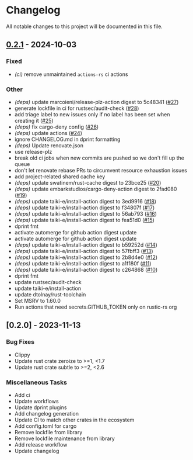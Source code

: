 # Changelog

All notable changes to this project will be documented in this file.

## [0.2.1](https://github.com/rustic-rs/aes256ctr_poly1305aes/compare/v0.2.0...v0.2.1) - 2024-10-03

### Fixed

- *(ci)* remove unmaintained `actions-rs` ci actions

### Other

- *(deps)* update marcoieni/release-plz-action digest to 5c48341 ([#27](https://github.com/rustic-rs/aes256ctr_poly1305aes/pull/27))
- generate lockfile in ci for rustsec/audit-check ([#28](https://github.com/rustic-rs/aes256ctr_poly1305aes/pull/28))
- add triage label to new issues only if no label has been set when creating it ([#25](https://github.com/rustic-rs/aes256ctr_poly1305aes/pull/25))
- *(deps)* fix cargo-deny config ([#26](https://github.com/rustic-rs/aes256ctr_poly1305aes/pull/26))
- *(deps)* update actions ([#24](https://github.com/rustic-rs/aes256ctr_poly1305aes/pull/24))
- ignore CHANGELOG.md in dprint formatting
- *(deps)* Update renovate.json
- use release-plz
- break old ci jobs when new commits are pushed so we don't fill up the queue
- don't let renovate rebase PRs to circumvent resource exhaustion issues
- add project-related shared cache key
- *(deps)* update swatinem/rust-cache digest to 23bce25 ([#20](https://github.com/rustic-rs/aes256ctr_poly1305aes/pull/20))
- *(deps)* update embarkstudios/cargo-deny-action digest to 2fad080 ([#19](https://github.com/rustic-rs/aes256ctr_poly1305aes/pull/19))
- *(deps)* update taiki-e/install-action digest to 3ed9916 ([#18](https://github.com/rustic-rs/aes256ctr_poly1305aes/pull/18))
- *(deps)* update taiki-e/install-action digest to f34807f ([#17](https://github.com/rustic-rs/aes256ctr_poly1305aes/pull/17))
- *(deps)* update taiki-e/install-action digest to 56ab793 ([#16](https://github.com/rustic-rs/aes256ctr_poly1305aes/pull/16))
- *(deps)* update taiki-e/install-action digest to fea51d0 ([#15](https://github.com/rustic-rs/aes256ctr_poly1305aes/pull/15))
- dprint fmt
- activate automerge for github action digest update
- activate automerge for github action digest update
- *(deps)* update taiki-e/install-action digest to b59252d ([#14](https://github.com/rustic-rs/aes256ctr_poly1305aes/pull/14))
- *(deps)* update taiki-e/install-action digest to 57fbff3 ([#13](https://github.com/rustic-rs/aes256ctr_poly1305aes/pull/13))
- *(deps)* update taiki-e/install-action digest to 2b8d4e0 ([#12](https://github.com/rustic-rs/aes256ctr_poly1305aes/pull/12))
- *(deps)* update taiki-e/install-action digest to a1f180f ([#11](https://github.com/rustic-rs/aes256ctr_poly1305aes/pull/11))
- *(deps)* update taiki-e/install-action digest to c264868 ([#10](https://github.com/rustic-rs/aes256ctr_poly1305aes/pull/10))
- dprint fmt
- update rustsec/audit-check
- update taiki-e/install-action
- update dtolnay/rust-toolchain
- Set MSRV to 1.60.0
- Run actions that need secrets.GITHUB_TOKEN only on rustic-rs org

## [0.2.0] - 2023-11-13

### Bug Fixes

- Clippy
- Update rust crate zeroize to >=1, <1.7
- Update rust crate subtle to >=2, <2.6

### Miscellaneous Tasks

- Add ci
- Update workflows
- Update dprint plugins
- Add changelog generation
- Update CI to match other crates in the ecosystem
- Add config.toml for cargo
- Remove lockfile from library
- Remove lockfile maintenance from library
- Add release workflow
- Update changelog

<!-- generated by git-cliff -->
